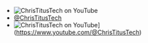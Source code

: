- ![ChrisTitusTech on YouTube](https://yt3.googleusercontent.com/MIBtgg6ayJYKDpEvBivdTvugj2BFcEFkPbvqn8QOhj3K_5QrGJrntL3dxwqP2ojh2UHq8He4IA=w2560-fcrop64=1,00005a57ffffa5a8-k-c0xffffffff-no-nd-rj)
- [@ChrisTitusTech](https://www.youtube.com/@ChrisTitusTech)
- ![ChrisTitusTech on YouTube](https://yt3.googleusercontent.com/MIBtgg6ayJYKDpEvBivdTvugj2BFcEFkPbvqn8QOhj3K_5QrGJrntL3dxwqP2ojh2UHq8He4IA=w2560-fcrop64=1,00005a57ffffa5a8-k-c0xffffffff-no-nd-rj)](https://www.youtube.com/@ChrisTitusTech)